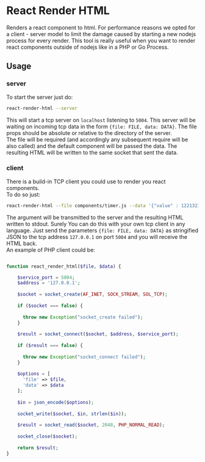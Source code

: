 # React Render HTML

Renders a react component to html. For performance reasons we opted for a client - server model to limit the damage caused by starting a new nodejs process for every render.
This tool is really useful when you want to render react components outside of nodejs like in a PHP or Go Process.

## Usage
### server 
To start the server just do:   
```bash
react-render-html --server
```
This will start a tcp server on `localhost` listening to `5004`.
This server will be waiting on incoming tcp data in the form `{file: FILE, data: DATA}`. 
The file props should be absolute or relative to the directory of the server.  
The file will be required (and accordingly any subsequent require will be also called) and the default component will be passed the data.
The resulting HTML will be written to the same socket that sent the data.

### client
There is a build-in TCP client you could use to render you react components.  
To do so just: 
```bash
react-render-html --file components/timer.js --data '{"value" : 12213213}'
```
The argument will be transmitted to the server and the resulting HTML written to stdout.
Surely You can do this with your own tcp client in any language.
Just send the parameters `{file: FILE, data: DATA}`  as stringified JSON to the tcp address `127.0.0.1` on port `5004` and you will receive the HTML back.  
An example of PHP client could be:
```php

function react_render_html($file, $data) {

    $service_port = 5004;
    $address = '127.0.0.1';
    
    $socket = socket_create(AF_INET, SOCK_STREAM, SOL_TCP);
    
    if ($socket === false) {
    
      throw new Exception("socket_create failed");
    }
    
    $result = socket_connect($socket, $address, $service_port);
    
    if ($result === false) {
    
      throw new Exception("socket_connect failed");
    }
    
    $options = [
      'file' => $file,
      'data' => $data
    ];
    
    $in = json_encode($options);
    
    socket_write($socket, $in, strlen($in));
    
    $result = socket_read($socket, 2048, PHP_NORMAL_READ);
    
    socket_close($socket);
    
    return $result;
}

```









